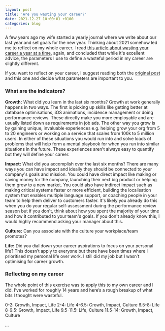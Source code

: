 ```yaml
---
layout: post
title: 'Are you wasting your career?'
date: 2021-12-27 10:00:01 +0100
categories: blog
---
```


A few years ago my wife started a yearly journal where we write about our last year and set goals for the new year. Thinking about 2021 somehow led me to reflect on my whole career. I read [this article about wasting your career a year at a time](https://apoorvagovind.substack.com/p/how-to-waste-your-career-one-comfortable), again, and concluded that while it's excellent advice, the parameters I use to define a wasteful period in my career are slightly different.

If you want to reflect on your career, I suggest reading both the [original post](https://apoorvagovind.substack.com/p/how-to-waste-your-career-one-comfortable) and this one and decide what parameters are important to you.

<h3>What are the indicators?</h3>

**Growth:** What did you learn in the last six months?
Growth at work generally happens in two ways. The first is picking up skills like getting better at database optimisations, iOS animations, incidence management or doing performance reviews. These directly make you more employable and are usually listed down as requirements in job ads. The other way you grow is by gaining unique, invaluable experiences e.g. helping grow your org from 5 to 20 engineers or working on a service that scales from 100k to 5 million users. In either of these situations you would run into and solve loads of problems that will help form a mental playbook for when you run into similar situations in the future. These experiences aren't always easy to quantify but they will define your career.

**Impact:** What did you accomplish over the last six months?
There are many ways you can have impact and ideally they should be connected to your company's goals and mission. You could have direct impact like making or saving money for the company, launching their next big product or helping them grow to a new market. You could also have indirect impact such as making critical systems faster or more efficient, building the localisation system that enables multiple language support, or coaching people in your team to help them deliver to customers faster. It's likely you already do this when you do your regular self-assessment during the performance review season but if you don't, think about how you spent the majority of your time and how it contributed to your team's goals. If you don't already know this, I would highly recommend asking your manager about this.

**Culture:** Can you associate with the culture your workplace/team promotes?


**Life:** Did you dial down your career aspirations to focus on your personal life?
This doesn’t apply to everyone but there have been times where I prioritised my personal life over work. I still did my job but I wasn’t optimising for career growth.


<h3>Reflecting on my career</h3>
The whole point of this exercise was to apply this to my own career and I did. I’ve worked for roughly 14 years and here’s a rough breakup of what bits I thought were wasteful.

0-2: Growth, Impact, Life
2-4: Life
4-6.5: Growth, Impact, Culture
6.5-8: Life
8-9.5: Growth, Impact, Life
9.5-11.5: Life, Culture
11.5-14: Growth, Impact, Culture

...
